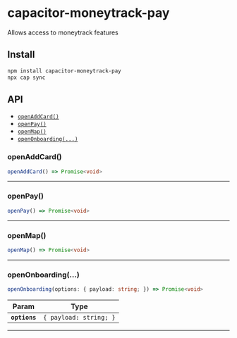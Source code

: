 # capacitor-moneytrack-pay

Allows access to moneytrack features

## Install

```bash
npm install capacitor-moneytrack-pay
npx cap sync
```

## API

<docgen-index>

* [`openAddCard()`](#openaddcard)
* [`openPay()`](#openpay)
* [`openMap()`](#openmap)
* [`openOnboarding(...)`](#openonboarding)

</docgen-index>

<docgen-api>
<!--Update the source file JSDoc comments and rerun docgen to update the docs below-->

### openAddCard()

```typescript
openAddCard() => Promise<void>
```

--------------------


### openPay()

```typescript
openPay() => Promise<void>
```

--------------------


### openMap()

```typescript
openMap() => Promise<void>
```

--------------------


### openOnboarding(...)

```typescript
openOnboarding(options: { payload: string; }) => Promise<void>
```

| Param         | Type                              |
| ------------- | --------------------------------- |
| **`options`** | <code>{ payload: string; }</code> |

--------------------

</docgen-api>
